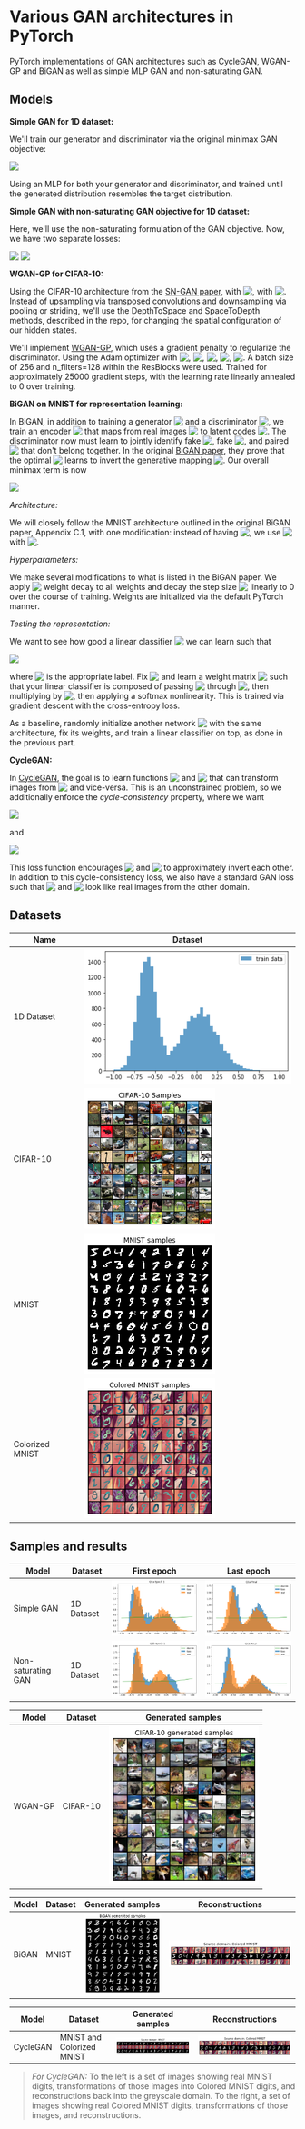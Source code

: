 # Various GAN architectures in PyTorch
PyTorch implementations of GAN architectures such as CycleGAN, WGAN-GP and BiGAN as well as simple MLP GAN and non-saturating GAN.

## Models

**Simple GAN for 1D dataset:**

We'll train our generator and discriminator via the original minimax GAN objective:

<img src="https://render.githubusercontent.com/render/math?math=min_{G} max_{D}\mathbb{E}_{x \sim p_{data}} [\log D(x)] %2B \mathbb{E}_{z \sim p(z)}[\log (1-D(G(z)))]" style="display:inline; margin-bottom:-2px;">

Using an MLP for both your generator and discriminator, and trained until the generated distribution resembles the target distribution.

**Simple GAN with non-saturating GAN objective for 1D dataset:**

Here, we'll use the non-saturating formulation of the GAN objective. Now, we have two separate losses:

<img src="https://render.githubusercontent.com/render/math?math=L^{(D)} = \mathbb{E}_{x\sim p_{data}} [\log D(x)] %2B \mathbb{E}_{z \sim p(z)}[\log (1-D(G(z)))]" style="display:inline; margin-bottom:-2px;">

<img src="https://render.githubusercontent.com/render/math?math=L^{(G)} = - \mathbb{E}_{z \sim p(z)} \log(D(G(z))" style="display:inline; margin-bottom:-2px;">

**WGAN-GP for CIFAR-10:**

Using the CIFAR-10 architecture from the [SN-GAN paper](https://arxiv.org/pdf/1802.05957.pdf), with <img src="https://render.githubusercontent.com/render/math?math=z \in \mathbb R ^{128}" style="display:inline; margin-bottom:-2px;">, with <img src="https://render.githubusercontent.com/render/math?math=z \sim \mathcal N (0, I_{128})" style="display:inline; margin-bottom:-2px;">. Instead of upsampling via transposed convolutions and downsampling via pooling or striding, we'll use the DepthToSpace and SpaceToDepth methods, described in the repo, for changing the spatial configuration of our hidden states.

We'll implement [WGAN-GP](https://arxiv.org/abs/1704.00028), which uses a gradient penalty to regularize the discriminator. Using the Adam optimizer with <img src="https://render.githubusercontent.com/render/math?math=\alpha = 2e-4" style="display:inline; margin-bottom:-2px;">, <img src="https://render.githubusercontent.com/render/math?math=\beta_1 = 0" style="display:inline; margin-bottom:-2px;">, <img src="https://render.githubusercontent.com/render/math?math=\beta_2 = 0.9" style="display:inline; margin-bottom:-2px;">, <img src="https://render.githubusercontent.com/render/math?math=\lambda = 10" style="display:inline; margin-bottom:-2px;">, <img src="https://render.githubusercontent.com/render/math?math=n_{critic} = 5" style="display:inline; margin-bottom:-2px;">. A batch size of 256 and n_filters=128 within the ResBlocks were used. Trained for approximately 25000 gradient steps, with the learning rate linearly annealed to 0 over training.

**BiGAN on MNIST for representation learning:**

In BiGAN, in addition to training a generator <img src="https://render.githubusercontent.com/render/math?math=G" style="display:inline; margin-bottom:-2px;"> and a discriminator <img src="https://render.githubusercontent.com/render/math?math=D" style="display:inline; margin-bottom:-2px;">, we train an encoder <img src="https://render.githubusercontent.com/render/math?math=E" style="display:inline; margin-bottom:-2px;"> that maps from real images <img src="https://render.githubusercontent.com/render/math?math=x" style="display:inline; margin-bottom:-2px;"> to latent codes <img src="https://render.githubusercontent.com/render/math?math=z" style="display:inline; margin-bottom:-2px;">. The discriminator now must learn to jointly identify fake <img src="https://render.githubusercontent.com/render/math?math=z" style="display:inline; margin-bottom:-2px;">, fake <img src="https://render.githubusercontent.com/render/math?math=x" style="display:inline; margin-bottom:-2px;">, and paired <img src="https://render.githubusercontent.com/render/math?math=(x, z)" style="display:inline; margin-bottom:-2px;"> that don't belong together. In the original [BiGAN paper](https://arxiv.org/pdf/1605.09782.pdf), they prove that the optimal <img src="https://render.githubusercontent.com/render/math?math=E" style="display:inline; margin-bottom:-2px;"> learns to invert the generative mapping <img src="https://render.githubusercontent.com/render/math?math=G: z \rightarrow x" style="display:inline; margin-bottom:-2px;">. Our overall minimax term is now

<img src="https://render.githubusercontent.com/render/math?math=V(D, E, G) = \mathbb{E}_{x \sim p_x}[\mathbb{E}_{z \sim p_E(\cdot | x)}[\log D(x, z)]] %2B \mathbb{E}_{z \sim p_z}[\mathbb{E}_{x \sim p_G(\cdot | z)}[\log (1 - D(x, z))]]" style="display:inline; margin-bottom:-2px;">

*Architecture:*

We will closely follow the MNIST architecture outlined in the original BiGAN paper, Appendix C.1, with one modification: instead of having <img src="https://render.githubusercontent.com/render/math?math=z \sim \text{Uniform}[-1, 1]" style="display:inline; margin-bottom:-2px;">, we use <img src="https://render.githubusercontent.com/render/math?math=z \sim \mathcal N (0, 1)" style="display:inline; margin-bottom:-2px;"> with <img src="https://render.githubusercontent.com/render/math?math=z \in \mathbb R ^{50}" style="display:inline; margin-bottom:-2px;">. 

*Hyperparameters:*

We make several modifications to what is listed in the BiGAN paper. We apply <img src="https://render.githubusercontent.com/render/math?math=l_2" style="display:inline; margin-bottom:-2px;"> weight decay to all weights and decay the step size <img src="https://render.githubusercontent.com/render/math?math=\alpha" style="display:inline; margin-bottom:-2px;"> linearly to 0 over the course of training. Weights are initialized via the default PyTorch manner.


*Testing the representation:*

We want to see how good a linear classifier <img src="https://render.githubusercontent.com/render/math?math=L" style="display:inline; margin-bottom:-2px;"> we can learn such that 

<img src="https://render.githubusercontent.com/render/math?math=y \approx L(E(x))" style="display:inline; margin-bottom:-2px;">

where <img src="https://render.githubusercontent.com/render/math?math=y" style="display:inline; margin-bottom:-2px;"> is the appropriate label. Fix <img src="https://render.githubusercontent.com/render/math?math=E" style="display:inline; margin-bottom:-2px;"> and learn a weight matrix <img src="https://render.githubusercontent.com/render/math?math=W" style="display:inline; margin-bottom:-2px;"> such that your linear classifier is composed of passing <img src="https://render.githubusercontent.com/render/math?math=x" style="display:inline; margin-bottom:-2px;"> through <img src="https://render.githubusercontent.com/render/math?math=E" style="display:inline; margin-bottom:-2px;">, then multiplying by <img src="https://render.githubusercontent.com/render/math?math=W" style="display:inline; margin-bottom:-2px;">, then applying a softmax nonlinearity. This is trained via gradient descent with the cross-entropy loss.

As a baseline, randomly initialize another network <img src="https://render.githubusercontent.com/render/math?math=E_{random}" style="display:inline; margin-bottom:-2px;"> with the same architecture, fix its weights, and train a linear classifier on top, as done in the previous part.


**CycleGAN:**

In [CycleGAN](https://arxiv.org/pdf/1703.10593.pdf), the goal is to learn functions <img src="https://render.githubusercontent.com/render/math?math=F" style="display:inline; margin-bottom:-2px;"> and <img src="https://render.githubusercontent.com/render/math?math=G" style="display:inline; margin-bottom:-2px;"> that can transform images from <img src="https://render.githubusercontent.com/render/math?math=X \rightarrow Y" style="display:inline; margin-bottom:-2px;"> and vice-versa. This is an unconstrained problem, so we additionally enforce the *cycle-consistency* property, where we want 

<img src="https://render.githubusercontent.com/render/math?math=x \approx G(F(x))" style="display:inline; margin-bottom:-2px;">

and  

<img src="https://render.githubusercontent.com/render/math?math=y \approx F(G(x))" style="display:inline; margin-bottom:-2px;">

This loss function encourages <img src="https://render.githubusercontent.com/render/math?math=F" style="display:inline; margin-bottom:-2px;"> and <img src="https://render.githubusercontent.com/render/math?math=G" style="display:inline; margin-bottom:-2px;"> to approximately invert each other. In addition to this cycle-consistency loss, we also have a standard GAN loss such that <img src="https://render.githubusercontent.com/render/math?math=F(x)" style="display:inline; margin-bottom:-2px;"> and <img src="https://render.githubusercontent.com/render/math?math=G(y)" style="display:inline; margin-bottom:-2px;"> look like real images from the other domain. 


## Datasets

| Name | Dataset |
|------|---------|
| 1D Dataset     |  ![](images/datasets/1d_dataset.png)       |
| CIFAR-10     |  ![](images/datasets/cifar.png)       |
| MNIST     |  ![](images/datasets/mnist.png)       |
| Colorized MNIST     |  ![](images/datasets/colorized_mnist.png)       |


## Samples and results

| Model | Dataset | First epoch |  Last epoch |
|------|---------|---------|---------|
| Simple GAN         | 1D Dataset  |  ![](images/samples/1d_gan_first_epoch.png)| ![](images/samples/1d_gan_last_epoch.png)|
| Non-saturating GAN | 1D Dataset  |  ![](images/samples/1d_gan2_first_epoch.png)| ![](images/samples/1d_gan2_last_epoch.png)|

| Model | Dataset | Generated samples |
|------|---------|---------|
| WGAN-GP  | CIFAR-10 |  ![](images/samples/wgan_gp_cifar.png)|

| Model | Dataset | Generated samples | Reconstructions |
|------|---------|---------|---------|
| BiGAN  | MNIST |  ![](images/samples/bigan_samples.png)|  ![](images/samples/colorized_mnist_cyclegan.png)|


| Model | Dataset | Generated samples | Reconstructions |
|------|---------|---------|---------|
| CycleGAN  | MNIST and Colorized MNIST |  ![](images/samples/mnist_cyclegan.png)|  ![](images/samples/colorized_mnist_cyclegan.png)|



> *For CycleGAN:* To the left is a set of images showing real MNIST digits, transformations of those images into Colored MNIST digits, and reconstructions back into the greyscale domain. To the right, a set of images showing real Colored MNIST digits, transformations of those images, and reconstructions.

